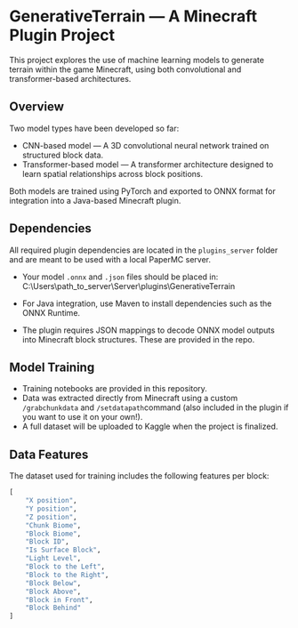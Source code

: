 # GenerativeTerrain — A Minecraft Plugin Project

This project explores the use of machine learning models to generate terrain within the game Minecraft, using both convolutional and transformer-based architectures.

## Overview

Two model types have been developed so far:

- CNN-based model — A 3D convolutional neural network trained on structured block data.
- Transformer-based model — A transformer architecture designed to learn spatial relationships across block positions.

Both models are trained using PyTorch and exported to ONNX format for integration into a Java-based Minecraft plugin.

## Dependencies

All required plugin dependencies are located in the `plugins_server` folder and are meant to be used with a local PaperMC server.

- Your model `.onnx` and `.json` files should be placed in:
  C:\Users\path_to_server\Server\plugins\GenerativeTerrain

- For Java integration, use Maven to install dependencies such as the ONNX Runtime.
- The plugin requires JSON mappings to decode ONNX model outputs into Minecraft block structures. These are provided in the repo.

## Model Training

- Training notebooks are provided in this repository.
- Data was extracted directly from Minecraft using a custom `/grabchunkdata` and `/setdatapath`command (also included in the plugin if you want to use it on your own!).
- A full dataset will be uploaded to Kaggle when the project is finalized.

## Data Features

The dataset used for training includes the following features per block:

```python
[
    "X position",
    "Y position",
    "Z position",
    "Chunk Biome",
    "Block Biome",
    "Block ID",
    "Is Surface Block",
    "Light Level",
    "Block to the Left",
    "Block to the Right",
    "Block Below",
    "Block Above",
    "Block in Front",
    "Block Behind"
]
```
